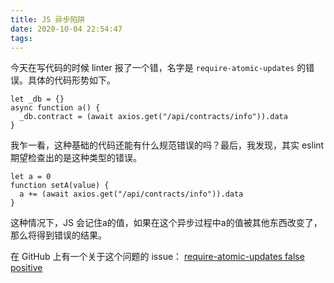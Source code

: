 ```yaml
---
title: JS 异步陷阱
date: 2020-10-04 22:54:47
tags:
---
```


今天在写代码的时候 linter 报了一个错，名字是 `require-atomic-updates` 的错误。具体的代码形势如下。

```
let _db = {}
async function a() {
  _db.contract = (await axios.get("/api/contracts/info")).data
}
```

我乍一看，这种基础的代码还能有什么规范错误的吗？最后，我发现，其实 eslint 期望检查出的是这种类型的错误。

```
let a = 0
function setA(value) {
  a += (await axios.get("/api/contracts/info")).data
}
```

这种情况下，JS 会记住a的值，如果在这个异步过程中a的值被其他东西改变了，那么将得到错误的结果。

在 GitHub 上有一个关于这个问题的 issue： [require-atomic-updates false positive](https://github.com/eslint/eslint/issues/11899)
